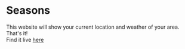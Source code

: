 # Seasons

This website will show your current location and weather of your area.
That's it!  
Find it live [here](http://vinayak.16mb.com/seasons.html)
